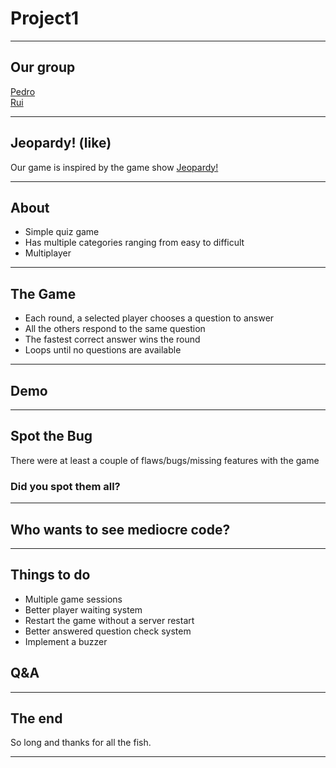 # Project1

---

## Our group

[Pedro](https://github.com/nuntera)  
[Rui](https://github.com/rui-tx)

---

## Jeopardy! (like)

Our game is inspired by the game show [Jeopardy!](https://static.wikia.nocookie.net/gameshows/images/0/03/Jeopardy%21_1984.JPG/revision/latest?cb=20231027004918)

--- 

## About

- Simple quiz game
- Has multiple categories ranging from easy to difficult
- Multiplayer

---

## The Game

- Each round, a selected player chooses a question to answer
- All the others respond to the same question
- The fastest correct answer wins the round
- Loops until no questions are available

---

## Demo

---

## Spot the Bug

There were at least a couple of flaws/bugs/missing features with the game

### Did you spot them all?

---

## Who wants to see mediocre code?

---

## Things to do

- Multiple game sessions
- Better player waiting system
- Restart the game without a server restart
- Better answered question check system
- Implement a buzzer


## Q&A

---

## The end

So long and thanks for all the fish.

---
